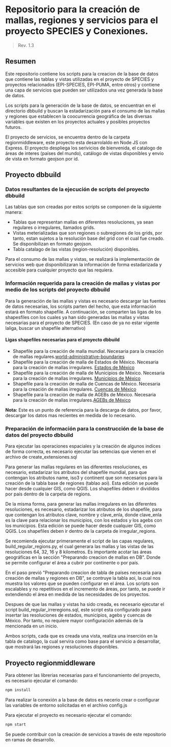 # Repositorio para la creación de mallas, regiones y servicios para el proyecto SPECIES y Conexiones.

> Rev. 1.3

## Resumen

Este repositorio contiene los scripts para la creacion de la base de datos que contiene las tablas y vistas utilizadas en el proyecto de SPECIES y proyectos relacionados (EPI-SPECIES, EPI-PUMA, entre otros) y contiene una capa de servicios que pueden ser utilizados una vez generada la base de datos.

Los scripts para la generación de la base de datos, se encuentran en el directorio dbbuild y buscan la estadarización para el consumo de las mallas y regiones que establecen la coocurrencia geográfica de las diversas variables que existen en los proyectos actuales y posibles proyectos futuros.

El proyecto de servicios, se encuentra dentro de la carpeta regionmiddleware, este proyecto esta desarrolaldo en Node JS con Express. El proyecto despliega los serivicios de bienvenida, el catalogo de áreas de interes (países del mundo), catálogo de vistas disponibles y envio de vista en formato geojson por id.

## Proyecto dbbuild

### Datos resultantes de la ejecución de scripts del proyecto dbbuild

Las tablas que son creadas por estos scripts se componen de la siguiente manera:

- Tablas que representan mallas en diferentes resoluciones, ya sean regulares o irregulares, llamados grids.
- Vistas meterializadas que son regiones o subregiones de los grids, por tanto, estan sujetos a la resolución base del grid con el cual fue creado. Se disponibilizan en formato geojson.
- Tabla catalago de las vistas (region-resolución) disponibles.

Para el consumo de las mallas y vistas, se realizará la implementación de servicios web que disponibilizaran la información de forma estadarizada y accesible para cualquier proyecto que las requiera.

### Información requerida para la creación de mallas y vistas por medio de los scripts del proyecto dbbuild

Para la generación de las mallas y vistas es necesario descargar las fuentes de datos necesarias, los scripts parten del hecho, que esta información estará en formato shapefile. A continuación, se comparten las ligas de los shapesfiles con los cuales ya han sido generadas las mallas y vistas necesarias para el proyecto de SPECIES. (En caso de ya no estar vigente laliga, buscar un shapefile alternativo)

#### Ligas shapefiles necesarias para el proyecto dbbuild

- Shapefile para la creación de malla mundial. Necesaria para la creación de mallas regulares.[world-administrative-boundaries](https://public.opendatasoft.com/explore/dataset/world-administrative-boundaries/export/)
- Shapefile para la creación de malla de Estados de México. Necesaria para la creación de mallas irregulares. [Estados de México](http://geoportal.conabio.gob.mx/metadatos/doc/html/dest_2010gw.html)
- Shapefile para la creación de malla de Municipios de México. Necesaria para la creación de mallas irregulares. [Municipios de México](http://geoportal.conabio.gob.mx/metadatos/doc/html/muni_2018gw.html)
- Shapefile para la creación de malla de Cuencas de México. Necesaria para la creación de mallas irregulares. [Cuencas de México](http://geoportal.conabio.gob.mx/metadatos/doc/html/cuencasmx.html)
- Shapefile para la creación de malla de AGEBs de México. Necesaria para la creación de mallas irregulares.[AGEBs de México](https://drive.google.com/file/d/1EQVnLy_rbJ52YOVxymuxfFXVf3Quwmr-/view)

**Nota:** Este es un punto de referencia para la descarga de datos, por favor, descargar los datos mas recientes en medida de lo necesario.


### Preparación de información para la construcción de la base de datos del proyecto dbbuild

Para ejecutar las operaciones espaciales y la creación de algunos indices de forma correcta, es necesario ejecutar las setencias que vienen en el archivo de create_extensiones.sql

Para generar las mallas regulares en las diferentes resoluciones, es necesario, estadarizar los atributos del shapefile mundial, para que contengan los atributos name, iso3 y continent que son necesarios para la creación de la tabla base de regiones (tablao aoi). Esta edición se puede hacer desde cualquier GIS, como QGIS. Los shapefiles deben ir divididos por país dentro de la carpeta de regions.

De la misma forma, para generar las mallas irregulares en las diferentes resoluciones, es necesario, estadarizar los atributos de los shapefile, para que contengan los atributos clave, nombre y clave_enla, donde clave_enla es la clave para relacionar los municipios, con los estados y los agebs con los municipios. Esta edición se puede hacer desde cualquier GIS, como QGIS. Los shapefiles deben ir dentro de la carpeta de irregular_regions.

Se recomienda ejecutar primeramente el script de las capas regulares, build_regular_regions.py, el cual generara las mallas y las vistas de las resoluciones 64, 32, 16 y 8 kilometros. Es importante acotar las áreas geográficas en la sección "Preparando creacion de mallas en DB". Donde se permite configurar el área a cubrir por continente o por país. 

En el paso previó "Preparando creacion de tabla de países necesaria para creación de mallas y regiones en DB", se contruye la tabla aoi, la cual nos muestra los valores que se pueden configurar en el área. Los scripts son escalables y no repetitivos en el incremento de áreas, por tanto, se puede ir extendiendo el área en medida de las necesidades de los proyectos.

Despues de que las mallas y vistas ha sido creada, es necesario ejecutar el script build_regular_irreregions.sql, este script esta configurado para insertar las resoluciones de estados, municipios, agebs y cuencas de México. Por tanto, no requiere mayor configuración además de la mencionada en un inicio.

Ambos scripts, cada que es creada una vista, realiza una inserción en la tabla de catalogo, la cual servira como base para el servicio a desarrollar, que mostrará las regiones y resoluciones disponibles.

## Proyecto regionmiddleware

Para obtener las librerias necesarias para el funcionamiento del proyecto, es necesario ejecutar el comando:

```bash
npm install
```

Para realizar la conexión a la base de datos es necerio crear o configurar las variables de entorno solicitadas en el archivo config.js

Para ejecutar el proyecto es necesario ejecutar el comando:

```bash
npm start
```

Se puede contribuir con la creación de servicios a través de este repositorio en ramas de desarrollo.




